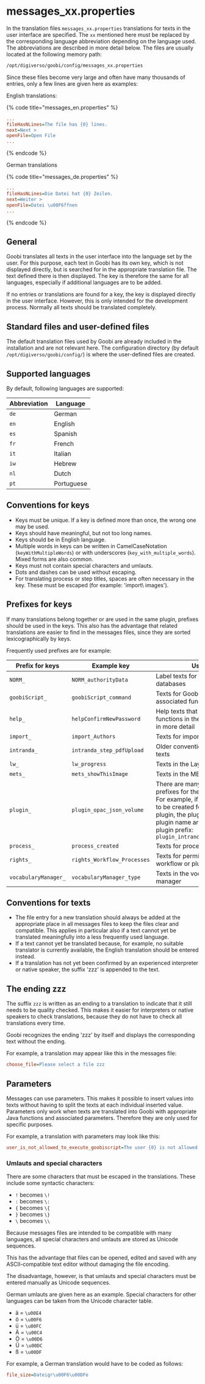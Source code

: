 # messages_xx.properties

In the translation files `messages_xx.properties` translations for texts in the user interface are specified. The `xx` mentioned here must be replaced by the corresponding language abbreviation depending on the language used. The abbreviations are described in more detail below. The files are usually located at the following memory path:

```bash
/opt/digiverso/goobi/config/messages_xx.properties
```

Since these files become very large and often have many thousands of entries, only a few lines are given here as examples:

English translations:

{% code title="messages_en.properties" %}
```ini
...
fileHasNLines=The file has {0} lines.
next=Next >
openFile=Open File
...
```
{% endcode %}

German translations

{% code title="messages_de.properties" %}
```ini
...
fileHasNLines=Die Datei hat {0} Zeilen.
next=Weiter >
openFile=Datei \u00F6ffnen
...
```
{% endcode %}

## General

Goobi translates all texts in the user interface into the language set by the user. For this purpose, each text in Goobi has its own key, which is not displayed directly, but is searched for in the appropriate translation file. The text defined there is then displayed. The key is therefore the same for all languages, especially if additional languages are to be added.

If no entries or translations are found for a key, the key is displayed directly in the user interface. However, this is only intended for the development process. Normally all texts should be translated completely.

## Standard files and user-defined files

The default translation files used by Goobi are already included in the installation and are not relevant here. The configuration directory (by default `/opt/digiverso/goobi/config/`) is where the user-defined files are created.

## Supported languages

By default, following languages are supported:

| Abbreviation | Language       |
| ------------ | -------------- |
| `de`         | German         |
| `en`         | English        |
| `es`         | Spanish        |
| `fr`         | French         |
| `it`         | Italian        |
| `iw`         | Hebrew         |
| `nl`         | Dutch          |
| `pt`         | Portuguese     |

## Conventions for keys

* Keys must be unique. If a key is defined more than once, the wrong one may be used.
* Keys should have meaningful, but not too long names.
* Keys should be in English language.
* Multiple words in keys can be written in CamelCaseNotation (`keyWithMultipleWords`) or with underscores (`key_with_multiple_words`). Mixed forms are also common.
* Keys must not contain special characters and umlauts.
* Dots and dashes can be used without escaping.
* For translating process or step titles, spaces are often necessary in the key. These must be escaped (for example: 'import\ images').

## Prefixes for keys

If many translations belong together or are used in the same plugin, prefixes should be used in the keys. This also has the advantage that related translations are easier to find in the messages files, since they are sorted lexicographically by keys.

Frequently used prefixes are for example:

| Prefix for keys      | Example key                 | Usage     |
| -------------------- | --------------------------- | ----------- |
| `NORM_`              | `NORM_authorityData`        | Label texts for data from norm databases |
| `goobiScript_`       | `goobiScript_command`       | Texts for GoobiScripts and associated functions |
| `help_`              | `helpConfirmNewPassword`    | Help texts that explain the functions in the user interface in more detail |
| `import_`            | `import_Authors`            | Texts for import functions |
| `intranda_`          | `intranda_step_pdfUpload`   | Older convention for plugin texts |
| `lw_`                | `lw_progress`               | Texts in the LayoutWizzard |
| `mets_`              | `mets_showThisImage`        | Texts in the METS-Editor |
| `plugin_`            | `plugin_opac_json_volume`   | There are many possible prefixes for the `plugin_` prefix. For example, if translations are to be created for the `imageQA` plugin, the plugin type and plugin name are added to the plugin prefix: `plugin_intranda_step_imageQA_` |
| `process_`           | `process_created`           | Texts for processes |
| `rights_`            | `rights_Workflow_Processes` | Texts for permissions in Goobi workflow or plugins |
| `vocabularyManager_` | `vocabularyManager_type`    | Texts in the vocabulary manager |

## Conventions for texts

* The file entry for a new translation should always be added at the appropriate place in all messages files to keep the files clear and compatible. This applies in particular also if a text cannot yet be translated meaningfully into a less frequently used language.
* If a text cannot yet be translated because, for example, no suitable translator is currently available, the English translation should be entered instead.
* If a translation has not yet been confirmed by an experienced interpreter or native speaker, the suffix 'zzz' is appended to the text.

## The ending zzz

The suffix `zzz` is written as an ending to a translation to indicate that it still needs to be quality checked. This makes it easier for interpreters or native speakers to check translations, because they do not have to check all translations every time.

Goobi recognizes the ending 'zzz' by itself and displays the corresponding text without the ending.

For example, a translation may appear like this in the messages file:

```ini
choose_file=Please select a file zzz
```

## Parameters

Messages can use parameters. This makes it possible to insert values into texts without having to split the texts at each individual inserted value. Parameters only work when texts are translated into Goobi with appropriate Java functions and associated parameters. Therefore they are only used for specific purposes.

For example, a translation with parameters may look like this:

```ini
user_is_not_allowed_to_execute_goobiscript=The user {0} is not allowed to execute the goobi script {1}.
```

### Umlauts and special characters

There are some characters that must be escaped in the translations. These include some syntactic characters:

* `!` becomes `\!`
* `:` becomes `\:`
* `{` becomes `\{`
* `}` becomes `\}`
* `\` becomes `\\`

Because messages files are intended to be compatible with many languages, all special characters and umlauts are stored as Unicode sequences.

This has the advantage that files can be opened, edited and saved with any ASCII-compatible text editor without damaging the file encoding.

The disadvantage, however, is that umlauts and special characters must be entered manually as Unicode sequences.

German umlauts are given here as an example. Special characters for other languages can be taken from the Unicode character table.

* ä = `\u00E4`
* ö = `\u00F6`
* ü = `\u00FC`
* Ä = `\u00C4`
* Ö = `\u00D6`
* Ü = `\u00DC`
* ß = `\u00DF`

For example, a German translation would have to be coded as follows:

```ini
file_size=Dateigr\u00F6\u00DFe
```
